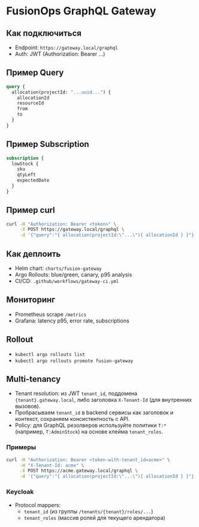 # FusionOps GraphQL Gateway

## Как подключиться

- Endpoint: `https://gateway.local/graphql`
- Auth: JWT (Authorization: Bearer ...)

## Пример Query

```graphql
query {
  allocation(projectId: "...uuid...") {
    allocationId
    resourceId
    from
    to
  }
}
```

## Пример Subscription

```graphql
subscription {
  lowStock {
    sku
    qtyLeft
    expectedDate
  }
}
```

## Пример curl

```sh
curl -H "Authorization: Bearer <token>" \
     -X POST https://gateway.local/graphql \
     -d '{"query":"{ allocation(projectId:\"...\"){ allocationId } }"}'
```

## Как деплоить

- Helm chart: `charts/fusion-gateway`
- Argo Rollouts: blue/green, canary, p95 analysis
- CI/CD: `.github/workflows/gateway-ci.yml`

## Мониторинг

- Prometheus scrape `/metrics`
- Grafana: latency p95, error rate, subscriptions

## Rollout

- `kubectl argo rollouts list`
- `kubectl argo rollouts promote fusion-gateway`

## Multi-tenancy

- Tenant resolution: из JWT `tenant_id`, поддомена `{tenant}.gateway.local`, либо заголовка `X-Tenant-Id` (для внутренних вызовов).
- Пробрасываем `tenant_id` в backend сервисы как заголовок и контекст, сохраняем консистентность с API.
- Policy: для GraphQL резолверов используйте политики `T:*` (например, `T:AdminStock`) на основе клейма `tenant_roles`.

### Примеры

```sh
curl -H "Authorization: Bearer <token-with-tenant_id=acme>" \
     -H "X-Tenant-Id: acme" \
     -X POST https://acme.gateway.local/graphql \
     -d '{"query":"{ allocation(projectId:\"...\"){ allocationId } }"}'
```

### Keycloak

- Protocol mappers:
  - `tenant_id` (из группы `/tenants/{tenant}/roles/...`)
  - `tenant_roles` (массив ролей для текущего арендатора)

